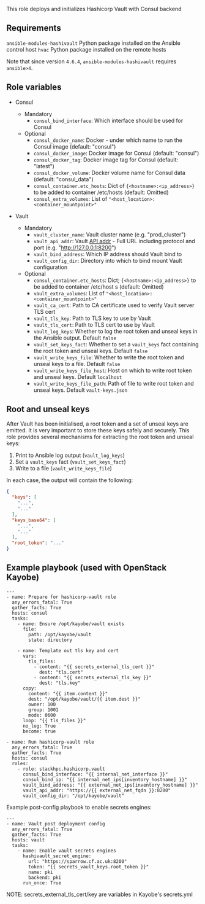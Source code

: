 This role deploys and initializes Hashicorp Vault with Consul backend

Requirements
------------

`ansible-modules-hashivault` Python package installed on the Ansible control host
`hvac` Python package installed on the remote hosts

Note that since version `4.6.4`, `ansible-modules-hashivault` requires
`ansible>4`.

Role variables
--------------

* Consul
  * Mandatory
    * `consul_bind_interface`: Which interface should be used for Consul
  * Optional
    * `consul_docker_name`: Docker - under which name to run the Consul image (default: "consul")
    * `consul_docker_image`: Docker image for Consul (default: "consul")
    * `consul_docker_tag`: Docker image tag for Consul (default: "latest")
    * `consul_docker_volume`: Docker volume name for Consul data (default: "consul_data")
    * `consul_container.etc_hosts`: Dict of `{<hostname>:<ip_address>}` to be added to container /etc/hosts (default: Omitted)
    * `consul_extra_volumes`: List of `"<host_location>:<container_mountpoint>"`

* Vault
  * Mandatory
    * `vault_cluster_name`: Vault cluster name (e.g. "prod_cluster")
    * `vault_api_addr`: Vault [API addr](https://www.vaultproject.io/docs/configuration#api_addr) - Full URL including protocol and port (e.g. "http://127.0.0.1:8200")
    * `vault_bind_address`: Which IP address should Vault bind to
    * `vault_config_dir`: Directory into which to bind mount Vault configuration
  * Optional
    * `consul_container.etc_hosts`: Dict; `{<hostname>:<ip_address>}` to be added to container /etc/host
s (default: Omitted)
    * `vault_extra_volumes`: List of `"<host_location>:<container_mountpoint>"`
    * `vault_ca_cert`: Path to CA certificate used to verify Vault server TLS cert
    * `vault_tls_key`: Path to TLS key to use by Vault
    * `vault_tls_cert`: Path to TLS cert to use by Vault
    * `vault_log_keys`: Whether to log the root token and unseal keys in the Ansible output. Default `false`
    * `vault_set_keys_fact`: Whether to set a `vault_keys` fact containing the root token and unseal keys. Default `false`
    * `vault_write_keys_file`: Whether to write the root token and unseal keys to a file. Default `false`
    * `vault_write_keys_file_host`: Host on which to write root token and unseal keys. Default `localhost`
    * `vault_write_keys_file_path`: Path of file to write root token and unseal keys. Default `vault-keys.json`

Root and unseal keys
--------------------

After Vault has been initialised, a root token and a set of unseal keys are emitted.
It is very important to store these keys safely and securely.
This role provides several mechanisms for extracting the root token and unseal keys:

1. Print to Ansible log output (`vault_log_keys`)
1. Set a `vault_keys` fact (`vault_set_keys_fact`)
1. Write to a file (`vault_write_keys_file`)

In each case, the output will contain the following:

```json
{
  "keys": [
    "...",
    "..."
  ],
  "keys_base64": [
    "...",
    "..."
  ],
  "root_token": "..."
}
```

Example playbook (used with OpenStack Kayobe)
---------------------------------------------

```
---
- name: Prepare for hashicorp-vault role
  any_errors_fatal: True
  gather_facts: True
  hosts: consul
  tasks:
    - name: Ensure /opt/kayobe/vault exists
      file:
        path: /opt/kayobe/vault
        state: directory

    - name: Template out tls key and cert
      vars:
        tls_files:
          - content: "{{ secrets_external_tls_cert }}"
            dest: "tls.cert"
          - content: "{{ secrets_external_tls_key }}"
            dest: "tls.key"
      copy:
        content: "{{ item.content }}"
        dest: "/opt/kayobe/vault/{{ item.dest }}"
        owner: 100
        group: 1001
        mode: 0600
      loop: "{{ tls_files }}"
      no_log: True
      become: true

- name: Run hashicorp-vault role
  any_errors_fatal: True
  gather_facts: True
  hosts: consul
  roles:
    - role: stackhpc.hashicorp.vault
      consul_bind_interface: "{{ internal_net_interface }}"
      consul_bind_ip: "{{ internal_net_ips[inventory_hostname] }}"
      vault_bind_address: "{{ external_net_ips[inventory_hostname] }}"
      vault_api_addr: "https://{{ external_net_fqdn }}:8200"
      vault_config_dir: "/opt/kayobe/vault"
```

Example post-config playbook to enable secrets engines:
```
---
- name: Vault post deployment config
  any_errors_fatal: True
  gather_facts: True
  hosts: vault
  tasks:
    - name: Enable vault secrets engines
      hashivault_secret_engine:
        url: "https://sparrow.cf.ac.uk:8200"
        token: "{{ secrets_vault_keys.root_token }}"
        name: pki
        backend: pki
      run_once: True
```

NOTE: secrets_external_tls_cert/key are variables in Kayobe's secrets.yml
